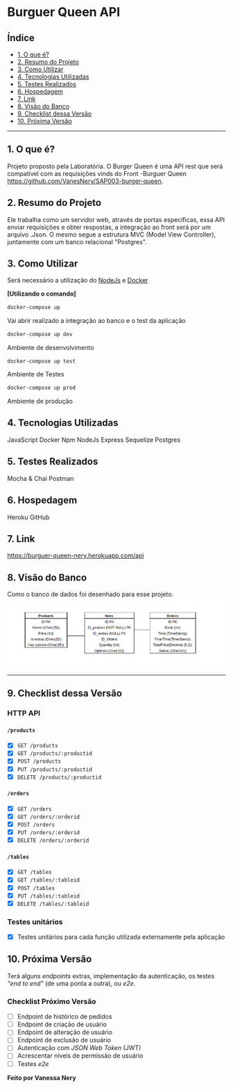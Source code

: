 # Burguer Queen API

## Índice

* [1. O que é?](#1-o-que-é?)
* [2. Resumo do Projeto](#2-resumo-do-projeto)
* [3. Como Utilizar](#3-como-utilizar)
* [4. Tecnologias Utilizadas](#4-tecnologias-utilizadas)
* [5. Testes Realizados](#5-testes-realizados)
* [6. Hospedagem](#6-hospedagem)
* [7. Link](#7-link)
* [8. Visão do Banco](#8-visão-do-banco)
* [9. Checklist dessa Versão](#9-checklist-dessa-versão)
* [10. Próxima Versão](#10-próxima-versão)

***
## 1. O que é?
Projeto proposto pela Laboratória. O Burger Queen é uma API rest que será compatível com as requisições vinds do Front -Burguer Queen https://github.com/VanesNery/SAP003-burger-queen.

## 2. Resumo do Projeto

Ele trabalha como um servidor web, através de portas especificas, essa API enviar requisições e obter respostas, a integração ao front será por um arquivo .Json. O mesmo segue a estrutura MVC (Model View Controller), juntamente com um banco relacional "Postgres".

## 3. Como Utilizar

Será necessário a utilização do [NodeJs](https://nodejs.org/pt-br/) e [Docker](https://www.mundodocker.com.br/o-que-e-docker/)

**[Utilizando o comando]**

```sh
docker-compose up 
```
Vai abrir realizado a integração ao banco e o test da aplicação

```sh
docker-compose up dev
```
Ambiente de desenvolvimento

```9
docker-compose up test
```
Ambiente de Testes

```sh
docker-compose up prod
```
Ambiente de produção

## 4. Tecnologias Utilizadas

JavaScript
Docker
Npm
NodeJs
Express
Sequelize
Postgres

## 5. Testes Realizados
Mocha & Chai
Postman

## 6. Hospedagem
Heroku
GitHub

## 7. Link 
https://burguer-queen-nery.herokuapp.com/api

## 8. Visão do Banco
Como o banco de dados foi desenhado para esse projeto.
![modelagem do banco](./visao_do_Banco.png)
***
## 9. Checklist dessa Versão

### HTTP API

#### `/products`

* [x] `GET /products`
* [x] `GET /products/:productid`
* [x] `POST /products`
* [x] `PUT /products/:productid`
* [x] `DELETE /products/:productid`

#### `/orders`

* [x] `GET /orders`
* [x] `GET /orders/:orderid`
* [x] `POST /orders`
* [x] `PUT /orders/:orderid`
* [x] `DELETE /orders/:orderid`

#### `/tables`

* [x] `GET /tables`
* [x] `GET /tables/:tableid`
* [x] `POST /tables`
* [x] `PUT /tables/:tableid`
* [x] `DELETE /tables/:tableid`

### Testes unitários

* [x] Testes unitários para cada função utilizada externamente pela aplicação

## 10. Próxima Versão

Terá alguns _endpoints_ extras, implementação da autenticação, os testes _"end to end"_ (de uma ponta a outra), ou _e2e_.

### Checklist Próximo Versão

* [ ] Endpoint de histórico de pedidos
* [ ] Endpoint de criação de usuário
* [ ] Endpoint de alteração de usuário
* [ ] Endpoint de exclusão de usuário
* [ ] Autenticação com _JSON Web Token_ (JWT)
* [ ] Acrescentar níveis de permissão de usuário
* [ ] Testes _e2e_

**Feito por Vanessa Nery**
